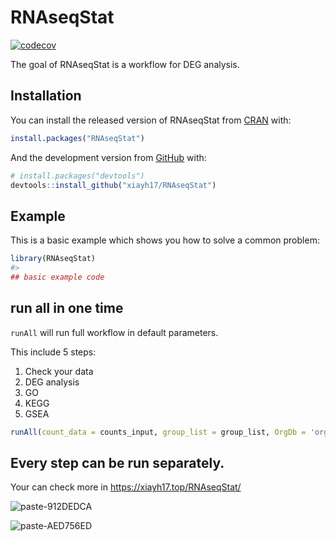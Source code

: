 
<!-- README.md is generated from README.Rmd. Please edit that file -->

# RNAseqStat

<!-- badges: start -->

[![codecov](https://codecov.io/gh/xiayh17/RNAseqStat/branch/master/graph/badge.svg?token=6rlirZDUVo)](https://codecov.io/gh/xiayh17/RNAseqStat)

<!-- badges: end -->

The goal of RNAseqStat is a workflow for DEG analysis.

## Installation

You can install the released version of RNAseqStat from
[CRAN](https://CRAN.R-project.org) with:

``` r
install.packages("RNAseqStat")
```

And the development version from [GitHub](https://github.com/) with:

``` r
# install.packages("devtools")
devtools::install_github("xiayh17/RNAseqStat")
```

## Example

This is a basic example which shows you how to solve a common problem:

``` r
library(RNAseqStat)
#> 
## basic example code
```

## run all in one time

`runAll` will run full workflow in default parameters.

This include 5 steps:

1.  Check your data
2.  DEG analysis
3.  GO
4.  KEGG
5.  GSEA

``` r
runAll(count_data = counts_input, group_list = group_list, OrgDb = 'org.Hs.eg.db', dir = results_dir)
```

## Every step can be run separately.

Your can check more in https://xiayh17.top/RNAseqStat/

![paste-912DEDCA](https://cdn.jsdelivr.net/gh/xiayh17/Figs@main/uPic/paste-912DEDCA.png)

![paste-AED756ED](https://cdn.jsdelivr.net/gh/xiayh17/Figs@main/uPic/paste-AED756ED.png)
